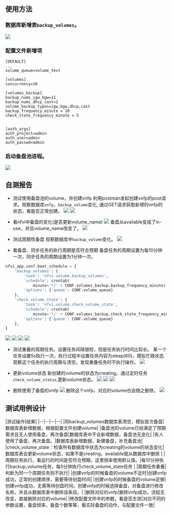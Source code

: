 ## 使用方法
### 数据库新增表`backup_volumes`。
![](assets/markdown-img-paste-20181207181050405.png)

### 配置文件新增项
```
[DEFAULT]
...
volume_queue=volume_test

[volumes]
concurrency=10

[volumes_backup]
backup_nums_igw_bgw=11
backup_nums_dhcp_cast=2
volume_backup_types=igw,bgw,dhcp,cast
backup_frequency_minute = 10
check_state_frequency_minute = 5


[auth_args]
auth_project=admin
auth_user=admin
auth_passwd=admin
```

### 启动备盘池进程。
![](assets/markdown-img-paste-20181207180836870.png)

## 自测报告
- 测试使用备盘池的volume，并创建vnfp
利用postman发起创建vnfp的post请求。观察数据库`vnfp`，`backup_volume`变化, 通过GET请求获取新增的vnfp的状态，看能否正常创建。
![](assets/markdown-img-paste-20181206160859592.png)
![](assets\markdown-img-paste-20181206161028524.png)

- 看nfvi中备盘的变化(是否更新volume_name)
![](assets/markdown-img-paste-20181212201836221.png)
备盘从available变成了in-use，并且volume_name改变了。
![](assets/markdown-img-paste-20181212201925809.png)


- 测试周期性备盘
观察数据库中`backup_volume`变化。
![](assets/markdown-img-paste-20181206161304224.png)

- 看备盘、同步任务的执行周期是否符合预期
备盘任务的周期设置为每10分钟一次，同步任务的周期设置为1分钟一次。
```python
nfvi_app.conf.beat_schedule = {
    'backup_volumes': {
        'task': 'nfvi.volume.backup_volumes',
        'schedule': crontab(
            minute='*/' + CONF.volumes_backup.backup_frequency_minute),
        'options': {'queue': CONF.volume_queue}
    },
    'check_volume_state': {
        'task': 'nfvi.volume.check_volume_state',
        'schedule': crontab(
            minute='*/' + CONF.volumes_backup.check_state_frequency_minute),
        'options': {'queue': CONF.volume_queue}
    },
}
```
![](assets/markdown-img-paste-20181207193416220.png)
![](assets/markdown-img-paste-20181207194236634.png)
![](assets/markdown-img-paste-20181207193541805.png)
![](assets/markdown-img-paste-2018120719365858.png)

- 测试重叠的周期任务。设置任务间隔很短，但是任务执行时间比较长。
某一个任务设置5s执行一次，执行过程中设置任务内容为sleep(60)，模拟忙碌状态.观察这个任务的执行周期与清空。发现重叠任务时不执行操作。
![](assets/markdown-img-paste-20181206160307343.png)

- 更新volume状态
新创建的volume的状态为creating。通过定时任务`check_volume_status`,更新volume状态。
![](assets/markdown-img-paste-20181210200210428.png)
![](assets/markdown-img-paste-20181210200535790.png)
![](assets/markdown-img-paste-20181210200724186.png)

- 删除使用了备盘的vnfp
![](assets/markdown-img-paste-20181213093453249.png)
删除这个vnfp，对应的volume也会随之删除。
![](assets/markdown-img-paste-20181213093600697.png)
## 测试用例设计

|测试操作|结果|
|--|--|--|--|
|将backup_volumes数据库表清空，模拟首次备盘|数据库表新增数据，根据配置文件创建volume|
|备盘池的volume已经满足了预期需求且无人使用备盘，再次备盘|数据库表中不会新增数据，备盘池无变化|
|有人使用了备盘，再次备盘。|数据库表新增数据，新建备盘，补充备盘池|
|check_volume_state：检查所有数据库中状态为creating的volume的状态变化|数据库表会更新volume状态，如果不是creating，available就从数据库中删除 |
|周期任务执行，看运行的时间是否符合预期，这里频率使用默认值。|每10分钟执行backup_volume任务，每5分钟执行check_volume_state任务 |
|周期任务重叠|判断为同一个周期任务则不执行|
|创建vnfp的时候备盘的volume不足时|创建vnfp成功，正常的创建顺序，需要等待创盘时间|
|创建vnfp的时候备盘的volume足够|创建vnfp成功，无需等待创盘时间。创建vnfp的时候选择备盘，对备盘进行修改名称，并且从数据库表中删除该条目。|
|删除对应的vnfp|删除vnfp成功，流程无改变，直接删除对应的volume|
|修改配置文件中的参数，看是否生效|对应不同的参数设置，备盘频率，备盘个数等等，看实际备盘的动作，与配置文件一致|

